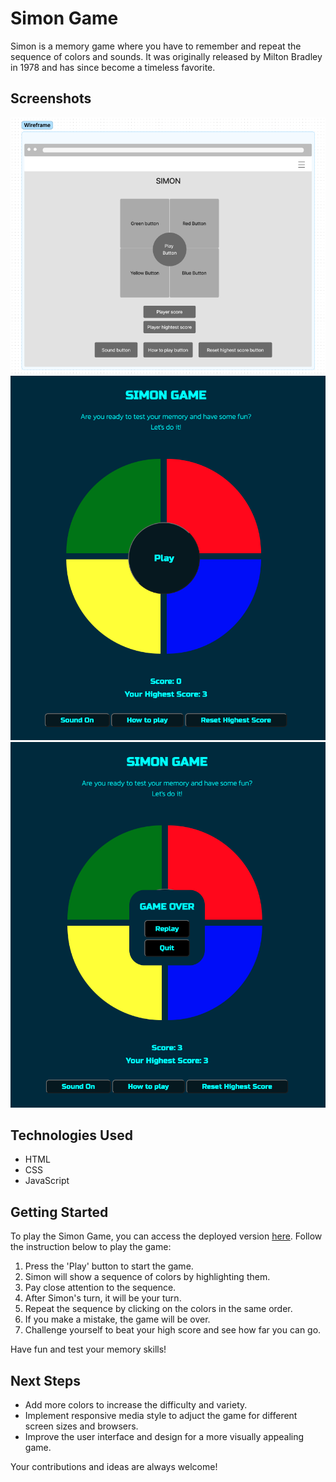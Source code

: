 # Simon Game
Simon is a memory game where you have to remember and repeat the sequence of colors and sounds. It was originally released by Milton Bradley in 1978 and has since become a timeless favorite.

## Screenshots
![Wireframe](/assets/images/simon-wireframe.png)
![Actual Game : Start](/assets/images/simon-actualgame-start.png)
![Actual Game](/assets/images/simon-actualgame-endgame.png)

## Technologies Used
- HTML
- CSS
- JavaScript

## Getting Started
To play the Simon Game, you can access the deployed version [here](https://apple-supaporn.github.io/project-1-simon-game/).
Follow the instruction below to play the game:
1. Press the 'Play' button to start the game.
2. Simon will show a sequence of colors by highlighting them.
3. Pay close attention to the sequence.
4. After Simon's turn, it will be your turn.
5. Repeat the sequence by clicking on the colors in the same order.
6. If you make a mistake, the game will be over.
7. Challenge yourself to beat your high score and see how far you can go.

Have fun and test your memory skills!

## Next Steps
- Add more colors to increase the difficulty and variety. 
- Implement responsive media style to adjuct the game for different screen sizes and browsers. 
- Improve the user interface and design for a more visually appealing game. 

Your contributions and ideas are always welcome!
